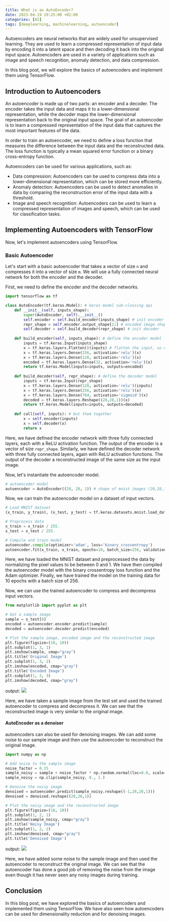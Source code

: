 ```yaml
---
title: What is an AutoEncoder?
date: 2023-04-19 19:25:00 +02:00
categories: [AI]
tags: [deeplearning, machinelearning, autoencoder]
---
```


Autoencoders are neural networks that are widely used for unsupervised learning. They are used to learn a compressed representation of input data by encoding it into a latent space and then decoding it back into the original input space. Autoencoders are used in a variety of applications such as image and speech recognition, anomaly detection, and data compression.

In this blog post, we will explore the basics of autoencoders and implement them using TensorFlow.

## Introduction to Autoencoders

An autoencoder is made up of two parts: an encoder and a decoder. The encoder takes the input data and maps it to a lower-dimensional representation, while the decoder maps the lower-dimensional representation back to the original input space. The goal of an autoencoder is to learn a compressed representation of the input data that captures the most important features of the data.

In order to train an autoencoder, we need to define a loss function that measures the difference between the input data and the reconstructed data. The loss function is typically a mean squared error function or a binary cross-entropy function.

Autoencoders can be used for various applications, such as:

- Data compression: Autoencoders can be used to compress data into a lower-dimensional representation, which can be stored more efficiently.
- Anomaly detection: Autoencoders can be used to detect anomalies in data by comparing the reconstruction error of the input data with a threshold.
- Image and speech recognition: Autoencoders can be used to learn a compressed representation of images and speech, which can be used for classification tasks.

## Implementing Autoencoders with TensorFlow

Now, let's implement autoencoders using TensorFlow. 

### Basic Autoencoder

Let's start with a basic autoencoder that takes a vector of size `n` and compresses it into a vector of size `m`. We will use a fully connected neural network for both the encoder and the decoder.

First, we need to define the encoder and the decoder networks.

``` python
import tensorflow as tf

class AutoEncoder(tf.keras.Model): # keras model sub-classing api
    def __init__(self, inputs_shape):
        super(AutoEncoder, self).__init__()
        self.encoder = self.build_encoder(inputs_shape) # init encoder
        repr_shape = self.encoder.output_shape[1:] # encoded image shape
        self.decoder = self.build_decoder(repr_shape) # init decoder
        
    def build_encoder(self, inputs_shape): # define the encoder model
        inputs = tf.keras.Input(inputs_shape)
        x = tf.keras.layers.Flatten()(inputs) # flatten the input, so we can use dense layers (28*28*1=784)
        x = tf.keras.layers.Dense(256, activation='relu')(x)
        x = tf.keras.layers.Dense(128, activation='relu')(x)
        encoded = tf.keras.layers.Dense(32, activation='relu')(x)
        return tf.keras.Model(inputs=inputs, outputs=encoded)
    
    def build_decoder(self, repr_shape): # define the decoder model
        inputs = tf.keras.Input(repr_shape)
        x = tf.keras.layers.Dense(128, activation='relu')(inputs)
        x = tf.keras.layers.Dense(256, activation='relu')(x)
        x = tf.keras.layers.Dense(784, activation='sigmoid')(x)
        decoded = tf.keras.layers.Reshape((28,28,1))(x)
        return tf.keras.Model(inputs=inputs, outputs=decoded)
    
    def call(self, inputs): # but them together
        x = self.encoder(inputs)
        x = self.decoder(x)
        return x
```

Here, we have defined the encoder network with three fully connected layers, each with a ReLU activation function. The output of the encoder is a vector of size `repr_shape`. Similarly, we have defined the decoder network with three fully connected layers, again with ReLU activation functions. The output of the decoder a reconstructed image of the same size as the input image.

Now, let's instantiate the autoencoder model.

``` python
# autoencoder model
autoencoder = AutoEncoder((28, 28, 1)) # shape of mnist images (28,28,1)
```

Now, we can train the autoencoder model on a dataset of input vectors.

``` python
# Load MNIST dataset
(x_train, y_train), (x_test, y_test) = tf.keras.datasets.mnist.load_data()

# Preprocess data
x_train = x_train / 255.
x_test = x_test / 255.

# Compile and train model
autoencoder.compile(optimizer='adam', loss='binary_crossentropy')
autoencoder.fit(x_train, x_train, epochs=10, batch_size=256, validation_data=(x_test, x_test))
```

Here, we have loaded the MNIST dataset and preprocessed the data by normalizing the pixel values to be between 0 and 1. We have then compiled the autoencoder model with the binary crossentropy loss function and the Adam optimizer. Finally, we have trained the model on the training data for 10 epochs with a batch size of 256.

Now, we can use the trained autoencoder to compress and decompress input vectors.

``` python
from matplotlib import pyplot as plt

# Get a sample image
sample = x_test[0]
encoded = autoencoder.encoder.predict(sample)
decoded = autoencoder.decoder.predict(encoded)

# Plot the sample image, encoded image and the reconstructed image
plt.figure(figsize=(10, 10))
plt.subplot(1, 3, 1)
plt.imshow(sample, cmap="gray")
plt.title('Original Image')
plt.subplot(1, 3, 2)
plt.imshow(encoded, cmap="gray")
plt.title('Encoded Image')
plt.subplot(1, 3, 3)
plt.imshow(decoded, cmap="gray")
```
output:
<img src = "https://i.imgur.com/jqpEVVF.png">

Here, we have taken a sample image from the test set and used the trained autoencoder to compress and decompress it. We can see that the reconstructed image is very similar to the original image.

#### AutoEncoder as a denoiser

autoencoders can also be used for denoising images. We can add some noise to our sample image and then use the autoencoder to reconstruct the original image.

``` python
import numpy as np

# Add noise to the sample image
noise_factor = 0.15
sample_noisy = sample + noise_factor * np.random.normal(loc=0.0, scale=1.0, size=sample.shape)
sample_noisy = np.clip(sample_noisy, 0., 1.)

# Denoise the noisy image
denoised = autoencoder.predict(sample_noisy.reshape((-1,28,28,1)))
denoised = denoised.reshape((28,28,1))

# Plot the noisy image and the reconstructed image
plt.figure(figsize=(10, 10))
plt.subplot(1, 2, 1)
plt.imshow(sample_noisy, cmap="gray")
plt.title('Noisy Image')
plt.subplot(1, 2, 2)
plt.imshow(denoised, cmap="gray")
plt.title('Denoised Image')
```
output:
<img src = "https://i.imgur.com/eX7E9RE.png">

Here, we have added some noise to the sample image and then used the autoencoder to reconstruct the original image. We can see that the autoencoder has done a good job of removing the noise from the image even though it has never seen any noisy images during training.


## Conclusion

In this blog post, we have explored the basics of autoencoders and implemented them using TensorFlow. We have also seen how autoencoders can be used for dimensionality reduction and for denoising images.